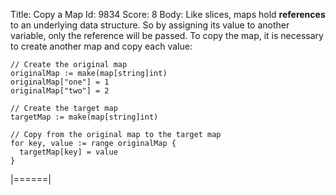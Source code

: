 Title: Copy a Map
Id: 9834
Score: 8
Body:
Like slices, maps hold **references** to an underlying data structure. So by assigning its value to another variable, only the reference will be passed. To copy the map, it is necessary to create another map and copy each value:

    // Create the original map
    originalMap := make(map[string]int)
    originalMap["one"] = 1
    originalMap["two"] = 2

    // Create the target map
    targetMap := make(map[string]int)

    // Copy from the original map to the target map
    for key, value := range originalMap {
      targetMap[key] = value
    }
|======|
